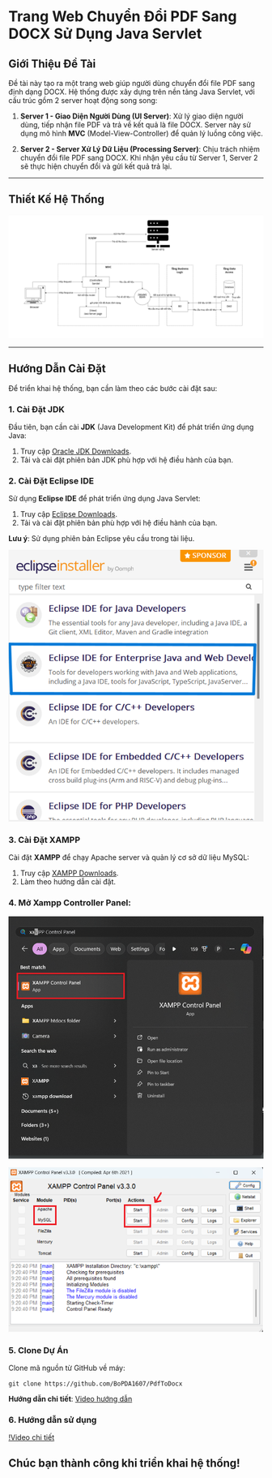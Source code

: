 # Trang Web Chuyển Đổi PDF Sang DOCX Sử Dụng Java Servlet

## Giới Thiệu Đề Tài

Đề tài này tạo ra một trang web giúp người dùng chuyển đổi file PDF sang định dạng DOCX. Hệ thống được xây dựng trên nền tảng Java Servlet, với cấu trúc gồm 2 server hoạt động song song:

1. **Server 1 - Giao Diện Người Dùng (UI Server)**: Xử lý giao diện người dùng, tiếp nhận file PDF và trả về kết quả là file DOCX. Server này sử dụng mô hình **MVC** (Model-View-Controller) để quản lý luồng công việc.
   
2. **Server 2 - Server Xử Lý Dữ Liệu (Processing Server)**: Chịu trách nhiệm chuyển đổi file PDF sang DOCX. Khi nhận yêu cầu từ Server 1, Server 2 sẽ thực hiện chuyển đổi và gửi kết quả trả lại.

---

## Thiết Kế Hệ Thống

![Kiến trúc hệ thống](./asset/image/systemArchitecture.png)

---

## Hướng Dẫn Cài Đặt

Để triển khai hệ thống, bạn cần làm theo các bước cài đặt sau:

### 1. Cài Đặt JDK

Đầu tiên, bạn cần cài **JDK** (Java Development Kit) để phát triển ứng dụng Java:

1. Truy cập [Oracle JDK Downloads](https://www.oracle.com/java/technologies/javase-downloads.html).
2. Tải và cài đặt phiên bản JDK phù hợp với hệ điều hành của bạn.

### 2. Cài Đặt Eclipse IDE

Sử dụng **Eclipse IDE** để phát triển ứng dụng Java Servlet:

1. Truy cập [Eclipse Downloads](https://www.eclipse.org/).
2. Tải và cài đặt phiên bản phù hợp với hệ điều hành của bạn.

**Lưu ý**: Sử dụng phiên bản Eclipse yêu cầu trong tài liệu.

![Eclipse Version](./asset/image/eclipseVersion.png)

### 3. Cài Đặt XAMPP

Cài đặt **XAMPP** để chạy Apache server và quản lý cơ sở dữ liệu MySQL:

1. Truy cập [XAMPP Downloads](https://www.apachefriends.org/).
2. Làm theo hướng dẫn cài đặt.

### 4. Mở Xampp Controller Panel:

![Xampp](./asset/image/xampp.png)

![ApacheMySQL](./asset/image/apachesql.png)

### 5. Clone Dự Án

Clone mã nguồn từ GitHub về máy:

```
git clone https://github.com/BoPDA1607/PdfToDocx
```

**Hướng dẫn chi tiết**: [Video hướng dẫn](https://youtu.be/AJlqkaTask8)

### 6. Hướng dẫn sử dụng

[!Video chi tiết](https://www.youtube.com/watch?v=bCE7QcscJpM)

Chúc bạn thành công khi triển khai hệ thống!
---
